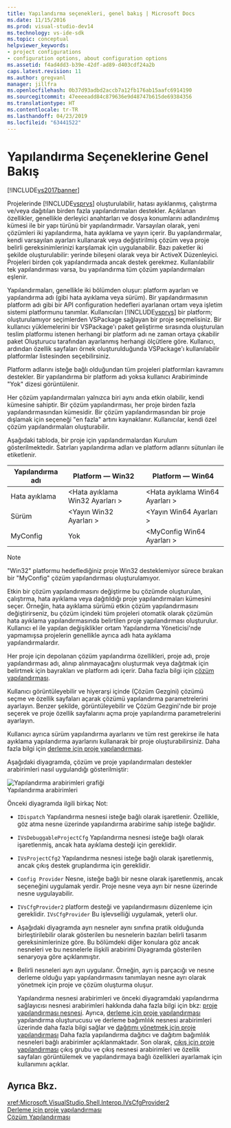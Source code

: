 ```yaml
---
title: Yapılandırma seçenekleri, genel bakış | Microsoft Docs
ms.date: 11/15/2016
ms.prod: visual-studio-dev14
ms.technology: vs-ide-sdk
ms.topic: conceptual
helpviewer_keywords:
- project configurations
- configuration options, about configuration options
ms.assetid: f4ad4dd3-b39e-42df-ad89-d403cdf24a2b
caps.latest.revision: 11
ms.author: gregvanl
manager: jillfra
ms.openlocfilehash: 0b37d93adbd2accb7a12fb176ab15aafc6914190
ms.sourcegitcommit: 47eeeeadd84c879636e9d48747b615de69384356
ms.translationtype: HT
ms.contentlocale: tr-TR
ms.lasthandoff: 04/23/2019
ms.locfileid: "63441522"
---
```

# <a name="configuration-options-overview"></a>Yapılandırma Seçeneklerine Genel Bakış
[!INCLUDE[vs2017banner](../../includes/vs2017banner.md)]

Projelerinde [!INCLUDE[vsprvs](../../includes/vsprvs-md.md)] oluşturulabilir, hatası ayıklanmış, çalıştırma ve/veya dağıtılan birden fazla yapılandırmaları destekler. Açıklanan özellikler, genellikle derleyici anahtarları ve dosya konumlarını adlandırılmış kümesi ile bir yapı türünü bir yapılandırmadır. Varsayılan olarak, yeni çözümleri iki yapılandırma, hata ayıklama ve yayın içerir. Bu yapılandırmalar, kendi varsayılan ayarları kullanarak veya değiştirilmiş çözüm veya proje belirli gereksinimlerinizi karşılamak için uygulanabilir. Bazı paketler iki şekilde oluşturulabilir: yerinde bileşeni olarak veya bir ActiveX Düzenleyici. Projeleri birden çok yapılandırmada ancak destek gerekmez. Kullanılabilir tek yapılandırması varsa, bu yapılandırma tüm çözüm yapılandırmaları eşlenir.  
  
 Yapılandırmaları, genellikle iki bölümden oluşur: platform ayarları ve yapılandırma adı (gibi hata ayıklama veya sürüm). Bir yapılandırmasının platform adı gibi bir API configuration hedefleri ayarlanan ortam veya işletim sistemi platformunu tanımlar. Kullanıcıları [!INCLUDE[vsprvs](../../includes/vsprvs-md.md)] bir platform; oluşturulamıyor seçimlerden VSPackage sağlayan bir proje seçmelisiniz. Bir kullanıcı yüklemelerini bir VSPackage'ı paket geliştirme sırasında oluşturulan teslim platformu istenen herhangi bir platform adı ne zaman ortaya çıkabilir paket Oluşturucu tarafından ayarlanmış herhangi ölçütlere göre. Kullanıcı, ardından özellik sayfaları örnek oluşturulduğunda VSPackage'ı kullanılabilir platformlar listesinden seçebilirsiniz.  
  
 Platform adlarını isteğe bağlı olduğundan tüm projeleri platformları kavramını destekler. Bir yapılandırma bir platform adı yoksa kullanıcı Arabiriminde "Yok" dizesi görüntülenir.  
  
 Her çözüm yapılandırmaları yalnızca biri aynı anda etkin olabilir, kendi kümesine sahiptir. Bir çözüm yapılandırması, her proje birden fazla yapılandırmasından kümesidir. Bir çözüm yapılandırmasından bir proje dışlamak için seçeneği "en fazla" artını kaynaklanır. Kullanıcılar, kendi özel çözüm yapılandırmaları oluşturabilir.  
  
 Aşağıdaki tabloda, bir proje için yapılandırmalardan Kurulum gösterilmektedir. Satırları yapılandırma adları ve platform adlarını sütunları ile etiketlenir.  
  
|Yapılandırma adı|Platform — Win32|Platform — Win64|  
|------------------------|----------------------|----------------------|  
|Hata ayıklama|\<Hata ayıklama Win32 Ayarları >|\<Hata ayıklama Win64 Ayarları >|  
|Sürüm|\<Yayın Win32 Ayarları >|\<Yayın Win64 Ayarları >|  
|MyConfig|Yok|\<MyConfig Win64 Ayarları >|  
  
> [!NOTE]
> "Win32" platformu hedeflediğiniz proje Win32 desteklemiyor sürece bırakan bir "MyConfig" çözüm yapılandırması oluşturulamıyor.  
  
 Etkin bir çözüm yapılandırmasını değiştirme bu çözümde oluşturulan, çalıştırma, hata ayıklama veya dağıtıldığı proje yapılandırmaları kümesini seçer. Örneğin, hata ayıklama sürümü etkin çözüm yapılandırmasını değiştirirseniz, bu çözüm içindeki tüm projeleri otomatik olarak çözümün hata ayıklama yapılandırmasında belirtilen proje yapılandırması oluşturulur. Kullanıcı el ile yapılan değişiklikler ortam Yapılandırma Yöneticisi'nde yapmamışsa projelerin genellikle ayrıca adlı hata ayıklama yapılandırmalardır.  
  
 Her proje için depolanan çözüm yapılandırma özellikleri, proje adı, proje yapılandırması adı, alınıp alınmayacağını oluşturmak veya dağıtmak için belirtmek için bayrakları ve platform adı içerir. Daha fazla bilgi için [çözüm yapılandırması](../../extensibility/internals/solution-configuration.md).  
  
 Kullanıcı görüntüleyebilir ve hiyerarşi içinde (Çözüm Gezgini) çözümü seçme ve özellik sayfaları açarak çözümü yapılandırma parametrelerini ayarlayın. Benzer şekilde, görüntüleyebilir ve Çözüm Gezgini'nde bir proje seçerek ve proje özellik sayfalarını açma proje yapılandırma parametrelerini ayarlayın.  
  
 Kullanıcı ayrıca sürüm yapılandırma ayarlarını ve tüm rest gerekirse ile hata ayıklama yapılandırma ayarlarını kullanarak bir proje oluşturabilirsiniz. Daha fazla bilgi için [derleme için proje yapılandırması](../../extensibility/internals/project-configuration-for-building.md).  
  
 Aşağıdaki diyagramda, çözüm ve proje yapılandırmaları destekler arabirimleri nasıl uygulandığı gösterilmiştir:  
  
 ![Yapılandırma arabirimleri grafiği](../../extensibility/internals/media/vsconfiginterfaces.gif "vsConfigInterfaces")  
Yapılandırma arabirimleri  
  
 Önceki diyagramda ilgili birkaç Not:  
  
- `IDispatch` Yapılandırma nesnesi isteğe bağlı olarak işaretlenir. Özellikle, göz atma nesne üzerinde yapılandırma arabirime sahip isteğe bağlıdır.  
  
- `IVsDebuggableProjectCfg` Yapılandırma nesnesi isteğe bağlı olarak işaretlenmiş, ancak hata ayıklama desteği için gereklidir.  
  
- `IVsProjectCfg2` Yapılandırma nesnesi isteğe bağlı olarak işaretlenmiş, ancak çıkış destek gruplandırma için gereklidir.  
  
- `Config Provider` Nesne, isteğe bağlı bir nesne olarak işaretlenmiş, ancak seçeneğini uygulamak yerdir. Proje nesne veya ayrı bir nesne üzerinde nesne uygulayabilir.  
  
- `IVsCfgProvider2` platform desteği ve yapılandırmasını düzenleme için gereklidir. `IVsCfgProvider` Bu işlevselliği uygulamak, yeterli olur.  
  
- Aşağıdaki diyagramda ayrı nesneler aynı sınıfına pratik olduğunda birleştirilebilir olarak gösterilen bu nesnelerin bazıları belirli tasarım gereksinimlerinize göre. Bu bölümdeki diğer konulara göz ancak nesneleri ve bu nesnelerle ilişkili arabirimi Diyagramda gösterilen senaryoya göre açıklanmıştır.  
  
- Belirli nesneleri ayrı ayrı uygulanır. Örneğin, ayrı iş parçacığı ve nesne derleme olduğu yapı yapılandırmasını tanımlayan nesne ayrı olarak yönetmek için proje ve çözüm oluşturma oluşur.  
  
  Yapılandırma nesnesi arabirimleri ve önceki diyagramdaki yapılandırma sağlayıcısı nesnesi arabirimleri hakkında daha fazla bilgi için bkz: [proje yapılandırması nesnesi](../../extensibility/internals/project-configuration-object.md). Ayrıca, [derleme için proje yapılandırması](../../extensibility/internals/project-configuration-for-building.md) yapılandırma oluşturucusu ve derleme bağımlılık nesnesi arabirimleri üzerinde daha fazla bilgi sağlar ve [dağıtımı yönetmek için proje yapılandırması](../../extensibility/internals/project-configuration-for-managing-deployment.md) Daha fazla yapılandırma dağıtıcı ve dağıtım bağımlılık nesneleri bağlı arabirimler açıklanmaktadır. Son olarak, [çıkış için proje yapılandırması](../../extensibility/internals/project-configuration-for-output.md) çıkış grubu ve çıkış nesnesi arabirimleri ve özellik sayfaları görüntülemek ve yapılandırmaya bağlı özellikleri ayarlamak için kullanımını açıklar.  
  
## <a name="see-also"></a>Ayrıca Bkz.  
 <xref:Microsoft.VisualStudio.Shell.Interop.IVsCfgProvider2>   
 [Derleme için proje yapılandırması](../../extensibility/internals/project-configuration-for-building.md)   
 [Çözüm Yapılandırması](../../extensibility/internals/solution-configuration.md)
